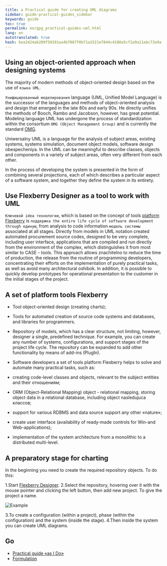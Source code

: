 ```yaml
---
title: a Practical guide for creating UML diagrams
sidebar: guide-practical-guides_sidebar
keywords: guide
toc: true
permalink: en/gpg_practical-guides-uml.html
lang: en
autotranslated: true
hash: bea2424ab289f50391aa4b7087f0bf1a1521e7844c4188a5cf2a9a11abc73e9a
---
```


## Using an object-oriented approach when designing systems

The majority of modern methods of object-oriented design based on the use of `языка UML`.

`Унифицированный моделирования` language (UML, Unified Model Language) is the successor of the languages and methods of object-oriented analysis and design that emerged in the late 80s and early 90s. He directly unifies the methods of Booch, Rambo and Jacobson, however, has great potential. Modeling language UML has undergone the process of standardization within the consortium `OMG (Object Management Group)` and is currently the standard [OMG](http://www.omg.org/spec/UML/).

Uniwersalny UML is a language for the analysis of subject areas, existing systems, systems simulation, document object models, software design obespecheniya. In the UML can be meaningful to describe classes, objects and components in a variety of subject areas, often very different from each other.

In the process of developing the system is presented in the form of combining several projections, each of which describes a particular aspect of a software system, and together they define the system in its entirety.

## Use Flexberry Designer as a tool to work with UML

`Ключевой idea технологии`, which is based on the concept of tools [platform Flexberry](fp_landing_page.html) is `поддержка the entire life cycle of software development through единую`, from analysis to code information `модель системы` associated at all stages.
Directly from models in UML notation created automated procurement source codes, designed to be very complete, including user interface, applications that are compiled and run directly from the environment of the complex, which distinguishes it from most similar to CASE - tools.
This approach allows znachitelno to reduce the time of production, the release from the routine of programming developers, concentrating their efforts on the implementation of purely practical tasks, as well as avoid many architectural oshibok. In addition, it is possible to quickly develop prototypes for operational presentation to the customer in the initial stages of the project.

## A set of platform tools Flexberry

* Tool object-oriented design (creating charts);
* Tools for automated creation of source code systems and databases, and libraries for programmers.
* Repository of models, which has a clear structure, not limiting, however, designer a single, predefined technique. For example, you can create any number of systems, configurations, and support stages of the project life cycle. The repository can be expanded to add other functionality by means of add-ins (PlugIn).
* Software developers a set of tools platform Flexberry helps to solve and automate many practical tasks, such as:

 * creating code-level classes and objects, relevant to the subject entities and their отношениям;
 * ORM (Object-Relational Mapping) object - relational mapping, storing object data in a relational database, including object nasledujuca классов;
 * support for various RDBMS and data source support any other «nature»;
 * create user interface (availability of ready-made controls for Win-and Web-applications);
 * implementation of the system architecture from a monolithic to a distributed multi-level.

## A preparatory stage for charting

In the beginning you need to create the required repository objects. To do this:

1.Start [Flexberry Designer](fd_flexberry-designer.html).
2.Select the repository, hovering over it with the mouse pointer and clicking the left button, then add new project. To give the project a name.

![Example](/images/pages/guides/flexberry-designer/create-repository.png)

3.To create a configuration (within a project), phase (within the configuration) and the system (inside the stage).
4.Then inside the system you can create UML diagrams.

## Go

* [Practical guide «as I Do»](gpg_landing-page.html) <i class="fa fa-arrow-up" aria-hidden="true"></i>
* [Formulation](gpg_formulation-problem.html) <i class="fa fa-arrow-right" aria-hidden="true"></i>



